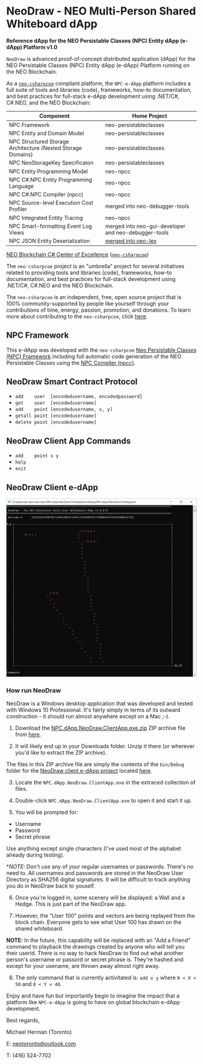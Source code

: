 # NeoDraw - NEO Multi-Person Shared Whiteboard dApp

**Reference dApp for the NEO Persistable Classes (NPC) Entity dApp (e-dApp) Platform v1.0**

`NeoDraw` is advanced proof-of-concept distributed application (dApp) for the NEO Persistable Classes (NPC) Entity dApp (e-dApp) Platform running on the NEO Blockchain. 

As a [`neo-csharpcoe`](https://github.com/mwherman2000/neo-csharpcoe/blob/master/README.md) compliant platform, the `NPC-e-dApp` platform includes a full suite of tools and libraries (code), frameworks, how-to documentation, and best practices for full-stack e-dApp development using .NET/C#, C#.NEO, and the NEO Blockchain:

| Component | Home Project |
| --------- | ------------ |
| NPC Framework | neo-persistableclasses |
| NPC Entity and Domain Model | neo-persistableclasses |
| NPC Structured Storage Architecture (Nested Storage Domains) | neo-persistableclasses |
| NPC NeoStorageKey Specificaton | neo-persistableclasses |
| NPC Entity Programming Model | neo-npcc |
| NPC C#.NPC Entity Programming Language | neo-npcc |
| NPC C#.NPC Compiler (npcc) | neo-npcc |
| NPC Source-level Execution Cost Profiler | merged into neo-debugger-tools |
| NPC Integrated Entity Tracing | neo-npcc |
| NPC Smart-formatting Event Log Views | merged into neo-gui-developer and neo-debugger-tools |
| NPC JSON Entity Deserialization | [merged into neo-lex](https://github.com/CityOfZion/neo-lux/pull/9) |

[NEO Blockchain C# Center of Excellence](https://github.com/mwherman2000/neo-csharpcoe/blob/master/README.md) ([`neo-csharpcoe`](https://github.com/mwherman2000/neo-csharpcoe/blob/master/README.md))

The `neo-csharpcoe` project is an "umbrella" project for several initiatives related to providing tools and libraries (code), frameworks, how-to documentation, and best practices for full-stack development using .NET/C#, C#.NEO and the NEO Blockchain.

The `neo-csharpcoe` is an independent, free, open source project that is 100% community-supported by people like yourself through your contributions of time, energy, passion, promotion, and donations. To learn more about contributing to the `neo-csharpcoe`, click [here](https://github.com/mwherman2000/neo-csharpcoe/blob/master/CONTRIBUTE.md).

## NPC Framework

This e-dApp was developed with the `neo-csharpcoe` [Neo Persistable Classes (NPC) Framework]((https://github.com/mwherman2000/neo-persistableclasses/blob/master/README.md)>) including full automatic code generation of the NEO Persistable Classes using the [NPC Compiler (npcc)](https://github.com/mwherman2000/neo-npcc/blob/master/README.md).

## NeoDraw Smart Contract Protocol

* `add    user  [encodedusername, encodedpassword]`
* `get    user  [encodedusername]`
* `add    point [encodedusername, x, y]`
* `getall point [encodedusername]`
* `delete point [encodedusername]`

## NeoDraw Client App Commands

* `add    point x y`
* `help`
* `exit`

## NeoDraw Client e-dApp

![NeoDraw](./images/NeoDraw0Color.png)

### How run NeoDraw

NeoDraw is a Windows desktop application that was developed and tested with Windows 10 Professional.  It's fairly simply in terms of its outward construction - it should run almost anywhere except on a Mac ;-).

1. Download the [NPC.dApp.NeoDraw.ClientApp.exe.zip](https://github.com/mwherman2000/neo-npcc/blob/master/neo-npcc/NPC.dApp.NeoDraw.ClientApp/NPC.dApp.NeoDraw.ClientApp.exe.zip) ZIP archive file from [here](https://github.com/mwherman2000/neo-npcc/blob/master/neo-npcc/NPC.dApp.NeoDraw.ClientApp/NPC.dApp.NeoDraw.ClientApp.exe.zip_).

2. It will likely end up in your Downloads folder. Unzip it there (or wherever you'd like to extract the ZIP archive).

The files in this ZIP archive file are simply the contents of the `bin/Debug` folder for the [NeoDraw client e-dApp project](https://github.com/mwherman2000/neo-npcc/tree/master/neo-npcc/NPC.dApp.NeoDraw.ClientApp) located [here](https://github.com/mwherman2000/neo-npcc/tree/master/neo-npcc/NPC.dApp.NeoDraw.ClientApp).

3. Locate the `NPC.dApp.NeoDraw.ClientApp.exe` in the extraced collection of files.

4. Double-click `NPC.dApp.NeoDraw.ClientApp.exe` to open it and start it up.

5. You will be prompted for:
* Username
* Password
* Secret phrase

Use anything except single characters (I've used most of the alphabet already during testing).

**NOTE:* Don't use any of your regular usernames or passwords.  There's no need to.  All usernames and passwords are stored in the NeoDraw User Directory as SHA256 digital signatures.  It will be difficult to track anything you do in NeoDraw back to youself.

6. Once you're logged in, some scenery will be displayed: a Wall and a Hedge.  This is just part of the NeoDraw app.

7. However, the "User 100" points and vectors are being replayed from the block chain.  Everyone gets to see what User 100 has drawn on the shared whiteboard.

**NOTE:** In the future, this capability will be replaced with an "Add a Friend" command to playback the drawings created by anyone who will tell you their userid.  There is no way to hack NeoDraw to find out what another person's username or passord or secret phrase is.  They're hashed and except for your usename, are thrown away almost right away.

8. The only command that is currently activitated is: `add x y` where `0 < X < 50` and `0 < Y < 40`.

Enjoy and have fun but importantly begin to imagine the impact that a platform like `NPC-e-dApp` is going to have on global blockchain e-dApp development.

Best regards,

Michael Herman (Toronto)

E: neotoronto@outlook.com

T: (416) 524-7702



